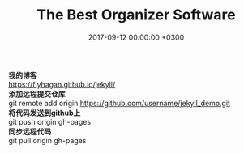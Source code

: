 ﻿---layout: posttitle: The Best Organizer Softwaredate: 2017-09-12 00:00:00 +0300description: You’ll find this post in your `_posts` directory. Go ahead and edit it and re-build the site to see your changes. # Add post description (optional)img: software.jpg # Add image post (optional)tags: [Productivity, Software] # add tag---**我的博客**  https://flyhagan.github.io/jekyll/  **添加远程提交仓库**  git remote add origin https://github.com/username/jekyll_demo.git  **将代码发送到github上**  git push origin gh-pages  **同步远程代码**  git pull origin gh-pages  